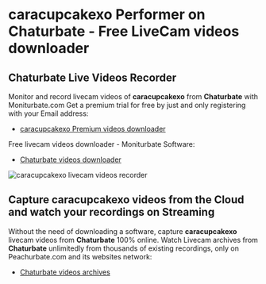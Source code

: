 # caracupcakexo Performer on Chaturbate - Free LiveCam videos downloader

## Chaturbate Live Videos Recorder

Monitor and record livecam videos of **caracupcakexo** from **Chaturbate** with Moniturbate.com
Get a premium trial for free by just and only registering with your Email address:
* [caracupcakexo Premium videos downloader](https://moniturbate.com/request-demo-licence-key.html)

Free livecam videos downloader - Moniturbate Software:
* [Chaturbate videos downloader](https://moniturbate.com/moniturbate-download-software.html)

![caracupcakexo livecam videos recorder](https://peachurnet.com/templates/moniturbate-software.png)


## Capture caracupcakexo videos from the Cloud and watch your recordings on Streaming

Without the need of downloading a software, capture **caracupcakexo** livecam videos from **Chaturbate** 100% online.
Watch Livecam archives from **Chaturbate** unlimitedly from thousands of existing recordings, only on Peachurbate.com and its websites network:
* [Chaturbate videos archives](https://peachurnet.com/)
